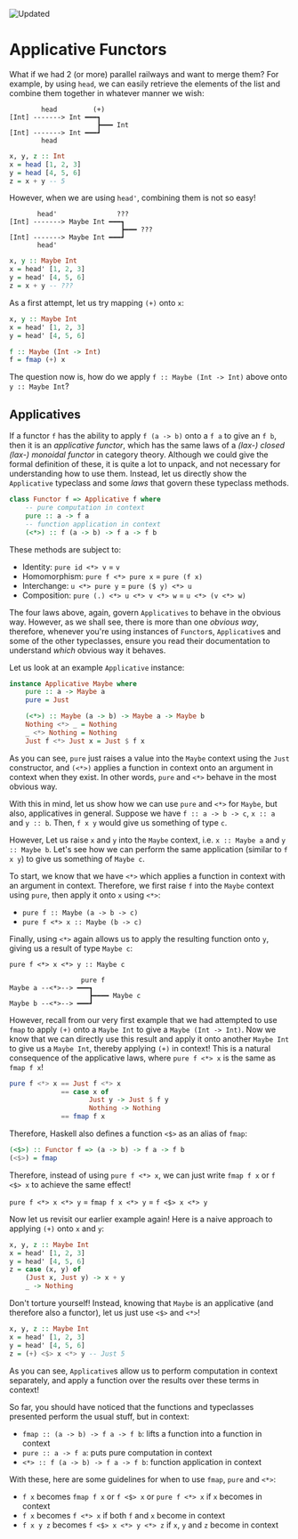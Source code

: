 ![Updated][update-shield]
# Applicative Functors

What if we had 2 (or more) parallel railways and want to merge them? For example, by using `head`, we can easily retrieve the elements of the list and combine them together in whatever manner we wish:


```
        head         (+)
[Int] -------> Int ━━━┓
                      ┣━━━ Int
[Int] -------> Int ━━━┛
        head
```

```haskell
x, y, z :: Int
x = head [1, 2, 3]
y = head [4, 5, 6]
z = x + y -- 5
```

However, when we are using `head'`, combining them is not so easy!

```
       head'               ???
[Int] -------> Maybe Int ━━━┓
                            ┣━━━ ???
[Int] -------> Maybe Int ━━━┛
       head'
```
```haskell
x, y :: Maybe Int
x = head' [1, 2, 3]
y = head' [4, 5, 6]
z = x + y -- ???
```

As a first attempt, let us try mapping `(+)` onto `x`:


```haskell
x, y :: Maybe Int
x = head' [1, 2, 3]
y = head' [4, 5, 6]

f :: Maybe (Int -> Int)
f = fmap (+) x
```

The question now is, how do we apply `f :: Maybe (Int -> Int)` above onto `y :: Maybe Int`? 

## Applicatives
If a functor `f` has the ability to apply `f (a -> b)` onto a `f a` to give an `f b`, then it is an _applicative functor_, which has the same laws of a _(lax-) closed (lax-) monoidal functor_ in category theory. Although we could give the formal definition of these, it is quite a lot to unpack, and not necessary for understanding how to use them. Instead, let us directly show the `Applicative` typeclass and some _laws_ that govern these typeclass methods.

```haskell
class Functor f => Applicative f where
    -- pure computation in context
    pure :: a -> f a 
    -- function application in context
    (<*>) :: f (a -> b) -> f a -> f b
```

These methods are subject to:
- Identity: `pure id <*> v` = `v`
- Homomorphism: `pure f <*> pure x` = `pure (f x)`
- Interchange: `u <*> pure y` = `pure ($ y) <*> u`
- Composition: `pure (.) <*> u <*> v <*> w` = `u <*> (v <*> w)`

The four laws above, again, govern `Applicatives` to behave in the obvious way. However, as we shall see, there is more than one _obvious way_, therefore, whenever you're using instances of `Functor`s, `Applicative`s and some of the other typeclasses, ensure you read their documentation to understand _which_ obvious way it behaves.

Let us look at an example `Applicative` instance:
```haskell
instance Applicative Maybe where
    pure :: a -> Maybe a
    pure = Just

    (<*>) :: Maybe (a -> b) -> Maybe a -> Maybe b
    Nothing <*> _ = Nothing
    _ <*> Nothing = Nothing
    Just f <*> Just x = Just $ f x
```
As you can see, `pure` just raises a value into the `Maybe` context using the `Just` constructor, and `(<*>)` applies a function in context onto an argument in context when they exist. In other words, `pure` and `<*>` behave in the most obvious way.

With this in mind, let us show how we can use `pure` and `<*>` for `Maybe`, but also, applicatives in general. Suppose we have `f :: a -> b -> c`, `x :: a` and `y :: b`. Then, `f x y` would give us something of type `c`.

However, Let us raise `x` and `y` into the `Maybe` context, i.e. `x :: Maybe a` and `y :: Maybe b`. Let's see how we can perform the same application (similar to `f x y`) to give us something of `Maybe c`.

To start, we know that we have `<*>` which applies a function in context with an argument in context. Therefore, we first raise `f` into the `Maybe` context using `pure`, then apply it onto `x` using `<*>`:

- `pure f :: Maybe (a -> b -> c)`
- `pure f <*> x :: Maybe (b -> c)`

Finally, using `<*>` again allows us to apply the resulting function onto `y`, giving us a result of type `Maybe c`:

`pure f <*> x <*> y :: Maybe c`

```
                  pure f   
Maybe a --<*>--> ━━━┓
                    ┣━━━━ Maybe c
Maybe b --<*>--> ━━━┛
```

However, recall from our very first example that we had attempted to use `fmap` to apply `(+)` onto a `Maybe Int` to give a `Maybe (Int -> Int)`. Now we know that we can directly use this result and apply it onto another `Maybe Int` to give us a `Maybe Int`, thereby applying `(+)` in context! This is a natural consequence of the applicative laws, where `pure f <*> x` is the same as `fmap f x`!

```haskell
pure f <*> x == Just f <*> x
             == case x of
                    Just y -> Just $ f y
                    Nothing -> Nothing
             == fmap f x
```
Therefore, Haskell also defines a function `<$>` as an alias of `fmap`:

```haskell
(<$>) :: Functor f => (a -> b) -> f a -> f b
(<$>) = fmap
```
Therefore, instead of using `pure f <*> x`, we can just write `fmap f x` or `f <$> x` to achieve the same effect!

`pure f <*> x <*> y` = `fmap f x <*> y` = `f <$> x <*> y`

Now let us revisit our earlier example again! Here is a naive approach to applying `(+)` onto `x` and `y`:

```haskell
x, y, z :: Maybe Int
x = head' [1, 2, 3]
y = head' [4, 5, 6]
z = case (x, y) of
    (Just x, Just y) -> x + y
    _ -> Nothing
```

Don't torture yourself! Instead, knowing that `Maybe` is an applicative (and therefore also a functor), let us just use `<$>` and `<*>`!

```haskell
x, y, z :: Maybe Int
x = head' [1, 2, 3]
y = head' [4, 5, 6]
z = (+) <$> x <*> y -- Just 5
```

As you can see, `Applicative`s allow us to perform computation in context separately, and apply a function over the results over these terms in context!

So far, you should have noticed that the functions and typeclasses presented perform the usual stuff, but in context:
- `fmap :: (a -> b) -> f a -> f b`: lifts a function into a function in context
- `pure :: a -> f a`: puts pure computation in context
- `<*> :: f (a -> b) -> f a -> f b`: function application in context

With these, here are some guidelines for when to use `fmap`, `pure` and `<*>`:
- `f x` becomes `fmap f x` or `f <$> x` or `pure f <*> x` if `x` becomes in context
- `f x` becomes `f <*> x` if both `f` and `x` become in context
- `f x y z` becomes `f <$> x <*> y <*> z` if `x`, `y` and `z` become in context


[update-shield]: https://img.shields.io/badge/LAST%20UPDATED-13%20OCT%202024-57ffd8?style=for-the-badge
